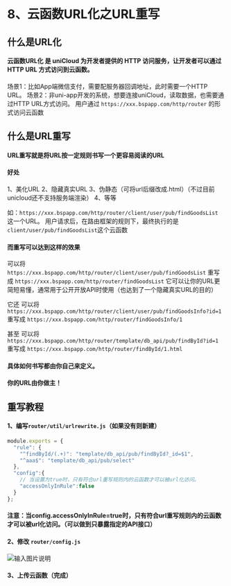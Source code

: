 # 8、云函数URL化之URL重写
## 什么是URL化

#### 云函数URL化 是 uniCloud 为开发者提供的 HTTP 访问服务，让开发者可以通过 HTTP URL 方式访问到云函数。
场景1：比如App端微信支付，需要配服务器回调地址，此时需要一个HTTP URL。
场景2：非uni-app开发的系统，想要连接uniCloud，读取数据，也需要通过HTTP URL方式访问。
用户通过 `https://xxx.bspapp.com/http/router` 的形式访问云函数

## 什么是URL重写
#### URL重写就是将URL按一定规则书写一个更容易阅读的URL
#### 好处
1、美化URL
2、隐藏真实URL
3、伪静态（可将url后缀改成.html）（不过目前unicloud还不支持服务端渲染）
4、等等

如：`https://xxx.bspapp.com/http/router/client/user/pub/findGoodsList` 这一个URL。
用户请求后，在路由框架的规则下，最终执行的是`client/user/pub/findGoodsList`这个云函数

#### 而重写可以达到这样的效果
可以将  `https://xxx.bspapp.com/http/router/client/user/pub/findGoodsList` 
重写成  `https://xxx.bspapp.com/http/router/findGoodsList`
它可以让你的URL更简短易懂，通常用于公开开放API时使用（也达到了一个隐藏真实URL的目的）

它还
可以将  `https://xxx.bspapp.com/http/router/client/user/pub/findGoodsInfo?id=1`
重写成  `https://xxx.bspapp.com/http/router/findGoodsInfo/1`

甚至
可以将 `https://xxx.bspapp.com/http/router/template/db_api/pub/findById?id=1`
重写成 `https://xxx.bspapp.com/http/router/findById/1.html`

#### 具体如何书写都由你自己来定义。
#### 你的URL由你做主！

## 重写教程
#### 1、编写`router/util/urlrewrite.js`（如果没有则新建）
```js
module.exports = {
  "rule": {
    "^findById/(.+)": "template/db_api/pub/findById?_id=$1",
    "^aaa$": "template/db_api/pub/select"
  },
  "config":{
    // 当设置为true时，只有符合url重写规则内的云函数才可以被url化访问。
    "accessOnlyInRule":false
  }
};
```
#### 注意：当config.accessOnlyInRule=true时，只有符合url重写规则内的云函数才可以被url化访问。（可以做到只暴露指定的API接口）
#### 2、修改 `router/config.js`
![输入图片说明](https://vkceyugu.cdn.bspapp.com/VKCEYUGU-cf0c5e69-620c-4f3c-84ab-f4619262939f/74c96f21-4ae6-446c-a88e-936b92846909.png "屏幕截图.png")

#### 3、上传云函数（完成）


 
